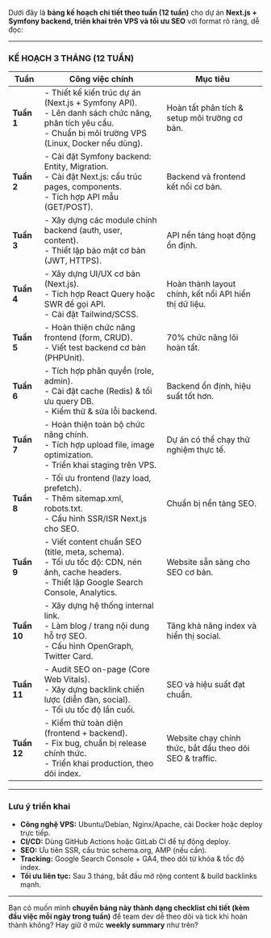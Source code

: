 Dưới đây là **bảng kế hoạch chi tiết theo tuần (12 tuần)** cho dự án **Next.js + Symfony backend, triển khai trên VPS và tối ưu SEO** với format rõ ràng, dễ đọc:

---

### **KẾ HOẠCH 3 THÁNG (12 TUẦN)**

| Tuần        | Công việc chính                                                                                                                                             | Mục tiêu                                                 |
| ----------- | ----------------------------------------------------------------------------------------------------------------------------------------------------------- | -------------------------------------------------------- |
| **Tuần 1**  | - Thiết kế kiến trúc dự án (Next.js + Symfony API).<br>- Lên danh sách chức năng, phân tích yêu cầu.<br>- Chuẩn bị môi trường VPS (Linux, Docker nếu dùng). | Hoàn tất phân tích & setup môi trường cơ bản.            |
| **Tuần 2**  | - Cài đặt Symfony backend: Entity, Migration.<br>- Cài đặt Next.js: cấu trúc pages, components.<br>- Tích hợp API mẫu (GET/POST).                           | Backend và frontend kết nối cơ bản.                      |
| **Tuần 3**  | - Xây dựng các module chính backend (auth, user, content).<br>- Thiết lập bảo mật cơ bản (JWT, HTTPS).                                                      | API nền tảng hoạt động ổn định.                          |
| **Tuần 4**  | - Xây dựng UI/UX cơ bản (Next.js).<br>- Tích hợp React Query hoặc SWR để gọi API.<br>- Cài đặt Tailwind/SCSS.                                               | Hoàn thành layout chính, kết nối API hiển thị dữ liệu.   |
| **Tuần 5**  | - Hoàn thiện chức năng frontend (form, CRUD).<br>- Viết test backend cơ bản (PHPUnit).                                                                      | 70% chức năng lõi hoàn tất.                              |
| **Tuần 6**  | - Tích hợp phân quyền (role, admin).<br>- Cài đặt cache (Redis) & tối ưu query DB.<br>- Kiểm thử & sửa lỗi backend.                                         | Backend ổn định, hiệu suất tốt hơn.                      |
| **Tuần 7**  | - Hoàn thiện toàn bộ chức năng chính.<br>- Tích hợp upload file, image optimization.<br>- Triển khai staging trên VPS.                                      | Dự án có thể chạy thử nghiệm thực tế.                    |
| **Tuần 8**  | - Tối ưu frontend (lazy load, prefetch).<br>- Thêm sitemap.xml, robots.txt.<br>- Cấu hình SSR/ISR Next.js cho SEO.                                          | Chuẩn bị nền tảng SEO.                                   |
| **Tuần 9**  | - Viết content chuẩn SEO (title, meta, schema).<br>- Tối ưu tốc độ: CDN, nén ảnh, cache headers.<br>- Thiết lập Google Search Console, Analytics.           | Website sẵn sàng cho SEO cơ bản.                         |
| **Tuần 10** | - Xây dựng hệ thống internal link.<br>- Làm blog / trang nội dung hỗ trợ SEO.<br>- Cấu hình OpenGraph, Twitter Card.                                        | Tăng khả năng index và hiển thị social.                  |
| **Tuần 11** | - Audit SEO on-page (Core Web Vitals).<br>- Xây dựng backlink chiến lược (diễn đàn, social).<br>- Tối ưu tốc độ lần cuối.                                   | SEO và hiệu suất đạt chuẩn.                              |
| **Tuần 12** | - Kiểm thử toàn diện (frontend + backend).<br>- Fix bug, chuẩn bị release chính thức.<br>- Triển khai production, theo dõi index.                           | Website chạy chính thức, bắt đầu theo dõi SEO & traffic. |

---

### **Lưu ý triển khai**

* **Công nghệ VPS:** Ubuntu/Debian, Nginx/Apache, cài Docker hoặc deploy trực tiếp.
* **CI/CD:** Dùng GitHub Actions hoặc GitLab CI để tự động deploy.
* **SEO:** Ưu tiên SSR, cấu trúc schema.org, AMP (nếu cần).
* **Tracking:** Google Search Console + GA4, theo dõi từ khóa & tốc độ index.
* **Tối ưu liên tục:** Sau 3 tháng, bắt đầu mở rộng content & build backlinks mạnh.

---

Bạn có muốn mình **chuyển bảng này thành dạng checklist chi tiết (kèm đầu việc mỗi ngày trong tuần)** để team dev dễ theo dõi và tick khi hoàn thành không? Hay giữ ở mức **weekly summary** như trên?
